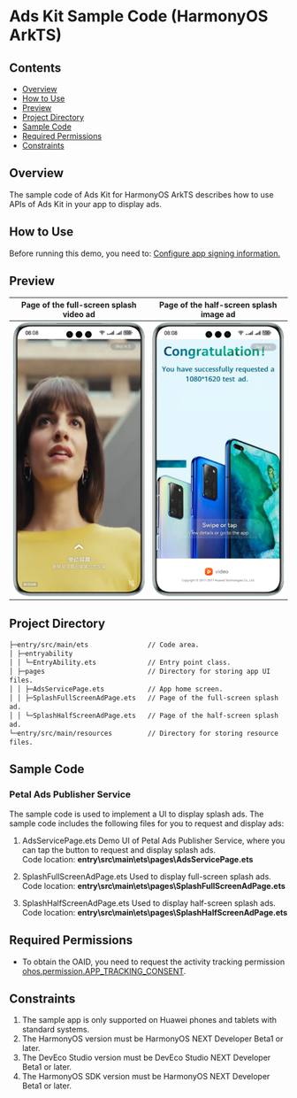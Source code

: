 # Ads Kit Sample Code (HarmonyOS ArkTS)
## Contents

* [Overview](#Overview)
* [How to Use](#How-to-Use)
* [Preview](#Preview)
* [Project Directory](#Project-Directory)
* [Sample Code](#Sample-Code)
* [Required Permissions](#Required-Permissions)
* [Constraints](#Constraints)


## Overview
The sample code of Ads Kit for HarmonyOS ArkTS describes how to use APIs of Ads Kit in your app to display ads.

## How to Use

Before running this demo, you need to: [Configure app signing information.](https://developer.huawei.com/consumer/en/doc/harmonyos-guides-V5/application-dev-guide-V5#section42841246144813)

## Preview
| **Page of the full-screen splash video ad**                                    | **Page of the half-screen splash image ad**                                       |
|--------------------------------------------------|-----------------------------------------------------|
| ![avatar](./screenshots/device_en/splash_video_en.png) | ![avatar](./screenshots/device_en/splash_pictures_en.png) |

## Project Directory
```
├─entry/src/main/ets               // Code area. 
│ ├─entryability
│ │ └─EntryAbility.ets             // Entry point class.
│ ├─pages                          // Directory for storing app UI files.               
│ │ ├─AdsServicePage.ets           // App home screen.
│ │ ├─SplashFullScreenAdPage.ets   // Page of the full-screen splash ad.               
│ │ └─SplashHalfScreenAdPage.ets   // Page of the half-screen splash ad.
└─entry/src/main/resources         // Directory for storing resource files.
```

## Sample Code
### Petal Ads Publisher Service
The sample code is used to implement a UI to display splash ads.
The sample code includes the following files for you to request and display ads:

1. AdsServicePage.ets
Demo UI of Petal Ads Publisher Service, where you can tap the button to request and display splash ads.
<br>Code location: **entry\src\main\ets\pages\AdsServicePage.ets**<br>

2. SplashFullScreenAdPage.ets
Used to display full-screen splash ads.
<br>Code location: **entry\src\main\ets\pages\SplashFullScreenAdPage.ets**<br>

3. SplashHalfScreenAdPage.ets
Used to display half-screen splash ads.
<br>Code location: **entry\src\main\ets\pages\SplashHalfScreenAdPage.ets**<br>

## Required Permissions

* To obtain the OAID, you need to request the activity tracking permission [ohos.permission.APP_TRACKING_CONSENT](https://developer.huawei.com/consumer/en/doc/harmonyos-guides-V5/permissions-for-all-V5#ohospermissionapp_tracking_consent).

## Constraints

1. The sample app is only supported on Huawei phones and tablets with standard systems.
2. The HarmonyOS version must be HarmonyOS NEXT Developer Beta1 or later.
3. The DevEco Studio version must be DevEco Studio NEXT Developer Beta1 or later.
4. The HarmonyOS SDK version must be HarmonyOS NEXT Developer Beta1 or later.
